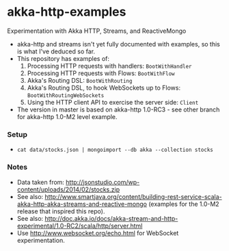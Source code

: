 # akka-http-examples
Experimentation with Akka HTTP, Streams, and ReactiveMongo

* akka-http and streams isn't yet fully documented with examples, so this is what I've deduced so far.
* This repository has examples of:
	1. Processing HTTP requests with handlers: ```BootWithHandler```
	2. Processing HTTP requests with Flows: ```BootWithFlow```
	3. Akka's Routing DSL: ```BootWithRouting```
	4. Akka's Routing DSL, to hook WebSockets up to Flows: ```BootWithRoutingWebSockets```
	5. Using the HTTP client API to exercise the server side: ```Client``` 
* The version in master is based on akka-http 1.0-RC3 - see other branch for akka-http 1.0-M2 level example.

### Setup
* ```cat data/stocks.json | mongoimport --db akka --collection stocks```

### Notes
* Data taken from: http://jsonstudio.com/wp-content/uploads/2014/02/stocks.zip
* See also: http://www.smartjava.org/content/building-rest-service-scala-akka-http-akka-streams-and-reactive-mongo
 (examples for the 1.0-M2 release that inspired this repo). 
* See also: http://doc.akka.io/docs/akka-stream-and-http-experimental/1.0-RC2/scala/http/server.html
* Use http://www.websocket.org/echo.html for WebSocket experimentation.

